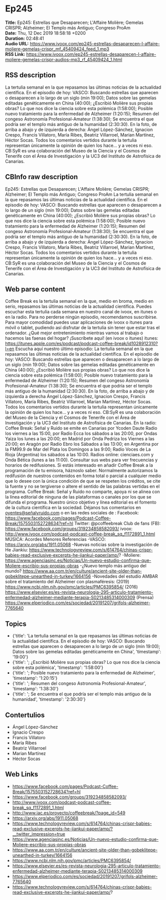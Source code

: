 # Ep245  
**Title:** Ep245: Estrellas que Desaparecen; L'Affaire Molière; Gemelas CRISPR; Alzheimer; El Templo más Antiguo; Congreso ProAm  
**Date:** Thu, 12 Dec 2019 18:58:18 +0200  
**Duration:** 02:48:41  
**Audio URL:** https://www.ivoox.com/ep245-estrellas-desaparecen-l-affaire-moliere-gemelas-crispr_mf_45409424_feed_1.mp3  
**RSS Link:** https://www.ivoox.com/ep245-estrellas-desaparecen-l-affaire-moliere-gemelas-crispr-audios-mp3_rf_45409424_1.html  

## RSS description
La tertulia semanal en la que repasamos las últimas noticias de la actualidad científica. En el episodio de hoy: VASCO: Buscando estrellas que aparecen o desaparecen a lo largo de un siglo (min 19:00); Datos sobre las gemelas editadas genéticamente en China (40:00); ¿Escribió Molière sus propias obras? Lo que nos dice la ciencia sobre esta polémica (1:58:00); Posible nuevo tratamiento para la enfermedad de Alzheimer (1:20:15); Resumen del congeso Astronomía Profesional-Amateur (1:38:30); Se encuentra el que podría ser el templo más antiguo de la humanidad (2:30:30). En la foto, de arriba a abajo y de izquierda a derecha: Ángel López-Sánchez, Ignacion Crespo, Francis Villatoro, María Ribes, Beatriz Villarroel, Marian Martínez, Héctor Socas. Todos los comentarios vertidos durante la tertulia representan únicamente la opinión de quien los hace… y a veces ni eso. CB:SyR es una colaboración del Museo de la Ciencia y el Cosmos de Tenerife con el Área de Investigación y la UC3 del Instituto de Astrofísica de Canarias.

## CBInfo raw description
Ep245: Estrellas que Desaparecen; L'Affaire Molière; Gemelas CRISPR; Alzheimer; El Templo más Antiguo; Congreso ProAm
La tertulia semanal en la que repasamos las últimas noticias de la actualidad científica. En el episodio de hoy: VASCO: Buscando estrellas que aparecen o desaparecen a lo largo de un siglo (min 19:00); Datos sobre las gemelas editadas genéticamente en China (40:00); ¿Escribió Molière sus propias obras? Lo que nos dice la ciencia sobre esta polémica (1:58:00); Posible nuevo tratamiento para la enfermedad de Alzheimer (1:20:15); Resumen del congeso Astronomía Profesional-Amateur (1:38:30); Se encuentra el que podría ser el templo más antiguo de la humanidad (2:30:30). En la foto, de arriba a abajo y de izquierda a derecha: Ángel López-Sánchez, Ignacion Crespo, Francis Villatoro, María Ribes, Beatriz Villarroel, Marian Martínez, Héctor Socas. Todos los comentarios vertidos durante la tertulia representan únicamente la opinión de quien los hace… y a veces ni eso. CB:SyR es una colaboración del Museo de la Ciencia y el Cosmos de Tenerife con el Área de Investigación y la UC3 del Instituto de Astrofísica de Canarias.


## Web parse content
Coffee Break es la tertulia semanal en la que, medio en broma, medio en serio, repasamos las últimas noticias de la actualidad científica. Puedes escuchar esta tertulia cada semana en nuestro canal de ivoox, en itunes o en la radio. Para no perderse ningún episodio, recomendamos suscribirse. Para mayor comodidad puedes usar aplicaciones de ivoox o itunes para móvil o tablet, pudiendo así disfrutar de la tertulia sin tener que estar tras el ordenador. ¿Qué mejor entretenimiento mientras vamos al trabajo o hacemos las faenas del hogar? ¡Suscríbete aquí! (en ivoox o itunes) itunes: https://itunes.apple.com/es/podcast/podcast-coffee-break/id1028912310?l=en Escucha aquí nuestro último episodio: La tertulia semanal en la que repasamos las últimas noticias de la actualidad científica. En el episodio de hoy: VASCO: Buscando estrellas que aparecen o desaparecen a lo largo de un siglo (min 19:00); Datos sobre las gemelas editadas genéticamente en China (40:00); ¿Escribió Molière sus propias obras? Lo que nos dice la ciencia sobre esta polémica (1:58:00); Posible nuevo tratamiento para la enfermedad de Alzheimer (1:20:15); Resumen del congeso Astronomía Profesional-Amateur (1:38:30); Se encuentra el que podría ser el templo más antiguo de la humanidad (2:30:30). En la foto, de arriba a abajo y de izquierda a derecha Ángel López-Sánchez, Ignacion Crespo, Francis Villatoro, María Ribes, Beatriz Villarroel, Marian Martínez, Héctor Socas. Todos los comentarios vertidos durante la tertulia representan únicamente la opinión de quien los hace… y a veces ni eso. CB:SyR es una colaboración del Museo de la Ciencia y el Cosmos de Tenerife con el Área de Investigación y la UC3 del Instituto de Astrofísica de Canarias. En la radio: Coffee Break: Señal y Ruido se emite en Canarias por Ycoden Daute Radio los viernes a las 15:00, por Radio Ecca los sábados a las 20:00, por Ondas Yaiza los lunes a las 20:00; en Madrid por Onda Pedriza los Viernes a las 20:00; en Aragón por Radio Ebro los Sábados a las 13:00; en Argentina por la FM99.9 de Mar del Plata los Domingos a las 9:00; Radio Voces de La Rioja (Argentina) los sábados a las 10:00. Radios online: cienciaes.com y Onda Bética (lunes a las 11:00). Consultar sus webs para ver frecuencias y horarios de redifusiones. Si estás interesado en añadir Coffee Break a la programación de tu emisora, háznoslo saber. Normalmente autorizamos la redifusión de nuestros contenidos en forma total o parcial a cualquier medio que lo desee con la única condición de que se respeten los créditos, se cite la fuente y no se tergiverse o altere el sentido de las palabras vertidas en el programa. Coffee Break: Señal y Ruido no comparte, apoya ni se alinea con la línea editorial de ninguna de las plataformas o canales por los que se difunda el programa. Nuestro único objetivo y línea editorial es el fomento de la cultura científica en la sociedad. Déjanos tus comentarios en oyentes@señalyruido.com o en las redes sociales de : Facebook: https://www.facebook.com/pages/Podcast-Coffee-Break/1575503152728634?ref=hl Twitter: @pcoffeebreak Club de fans (FB): https://www.facebook.com/groups/319234858582093/ ivoox: http://www.ivoox.com/podcast-podcast-coffee-break_sq_f1172891_1.html MÚSICA: Acordes Menores Referencias -VASCO: https://arxiv.org/abs/1911.05068 -Nuevas noticias sobre la investigación de He Jiankiu: https://www.technologyreview.com/s/614764/chinas-crispr-babies-read-exclusive-excerpts-he-jiankui-paper/amp/? -Moliere: https://www.agenciasinc.es/Noticias/Un-nuevo-estudio-confirma-que-Moliere-escribio-sus-propias-obras -¿Nuevo templo más antiguo del mundo? https://www.aa.com.tr/en/culture/ancient-site-older-than-gobeklitepe-unearthed-in-turkey/1664156 -Novedades del estudio AMBAR sobre el tratamiento del Alzheimer con plasmaféresis: (2019) https://www.ncbi.nlm.nih.gov/pmc/articles/PMC6395854/ (2016) https://www.elsevier.es/es-revista-neurologia-295-articulo-tratamiento-enfermedad-alzheimer-mediante-terapia-S0213485314000309 (Prensa) https://www.elperiodico.com/es/sociedad/20191207/grifols-alzheimer-7765640

## Topics
- {'title': 'La tertulia semanal en la que repasamos las últimas noticias de la actualidad científica. En el episodio de hoy: VASCO: Buscando estrellas que aparecen o desaparecen a lo largo de un siglo (min 19:00); Datos sobre las gemelas editadas genéticamente en China', 'timestamp': '19:00'}
- {'title': '; ¿Escribió Molière sus propias obras? Lo que nos dice la ciencia sobre esta polémica', 'timestamp': '1:58:00'}
- {'title': '; Posible nuevo tratamiento para la enfermedad de Alzheimer', 'timestamp': '1:20:15'}
- {'title': '; Resumen del congeso Astronomía Profesional-Amateur', 'timestamp': '1:38:30'}
- {'title': '; Se encuentra el que podría ser el templo más antiguo de la humanidad', 'timestamp': '2:30:30'}
## Contertulios
- Ángel López-Sánchez
- Ignacio Crespo
- Francis Villatoro
- María Ribes
- Beatriz Villarroel
- Marian Martínez
- Héctor Socas
## Web Links
- https://www.facebook.com/pages/Podcast-Coffee-Break/1575503152728634?ref=hl
- https://www.facebook.com/groups/319234858582093/
- http://www.ivoox.com/podcast-podcast-coffee-break_sq_f1172891_1.html
- http://www.iac.es/proyecto/coffeebreak/?page_id=549
- https://arxiv.org/abs/1911.05068
- https://www.technologyreview.com/s/614764/chinas-crispr-babies-read-exclusive-excerpts-he-jiankui-paper/amp/?__twitter_impression=true
- https://www.agenciasinc.es/Noticias/Un-nuevo-estudio-confirma-que-Moliere-escribio-sus-propias-obras
- https://www.aa.com.tr/en/culture/ancient-site-older-than-gobeklitepe-unearthed-in-turkey/1664156
- https://www.ncbi.nlm.nih.gov/pmc/articles/PMC6395854/
- https://www.elsevier.es/es-revista-neurologia-295-articulo-tratamiento-enfermedad-alzheimer-mediante-terapia-S0213485314000309
- https://www.elperiodico.com/es/sociedad/20191207/grifols-alzheimer-7765640
- https://www.technologyreview.com/s/614764/chinas-crispr-babies-read-exclusive-excerpts-he-jiankui-paper/amp/?